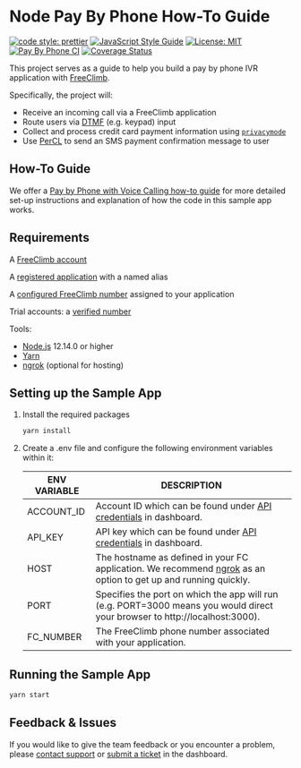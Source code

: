 # Node Pay By Phone How-To Guide

[![code style: prettier](https://img.shields.io/badge/code_style-prettier-ff69b4.svg?style=flat-square)](https://github.com/prettier/prettier)
[![JavaScript Style Guide](https://img.shields.io/badge/code_style-standard-brightgreen.svg)](https://standardjs.com)
[![License: MIT](https://img.shields.io/badge/License-MIT-green.svg)](https://opensource.org/licenses/MIT)
[![Pay By Phone CI](https://github.com/FreeClimbAPI/Node-Pay-By-Phone-Tutorial/actions/workflows/node-pay-by-phone-sample.yaml/badge.svg?branch=master)](https://github.com/FreeClimbAPI/Node-Pay-By-Phone-Tutorial/actions/workflows/node-pay-by-phone-sample.yaml)
[![Coverage Status](https://coveralls.io/repos/github/FreeClimbAPI/Node-Pay-By-Phone-Tutorial/badge.svg?branch=master)](https://coveralls.io/github/FreeClimbAPI/Node-Pay-By-Phone-Tutorial?branch=master)

This project serves as a guide to help you build a pay by phone IVR application with [FreeClimb](https://docs.freeclimb.com/docs/how-freeclimb-works).

Specifically, the project will:

- Receive an incoming call via a FreeClimb application
- Route users via [DTMF](https://en.wikipedia.org/wiki/Dual-tone_multi-frequency_signaling) (e.g. keypad) input
- Collect and process credit card payment information using [`privacymode`](https://docs.freeclimb.com/docs/securing-sensitive-user-data#using-privacymode-in-your-applications)
- Use [PerCL](https://docs.freeclimb.com/reference/percl-overview) to send an SMS payment confirmation message to user

## How-To Guide

We offer a [Pay by Phone with Voice Calling how-to guide](https://docs.freeclimb.com/docs/pay-by-phone) for more detailed set-up instructions and explanation of how the code in this sample app works.

## Requirements
A [FreeClimb account](https://www.freeclimb.com/dashboard/signup/)

A [registered application](https://docs.freeclimb.com/docs/registering-and-configuring-an-application#register-an-app) with a named alias

A [configured FreeClimb number](https://docs.freeclimb.com/docs/getting-and-configuring-a-freeclimb-number) assigned to your application

Trial accounts: a [verified number](https://docs.freeclimb.com/docs/using-your-trial-account#verifying-outbound-numbers)

Tools:
- [Node.js](https://nodejs.org/en/download/) 12.14.0 or higher
- [Yarn](https://yarnpkg.com/en/)
- [ngrok](https://ngrok.com/download) (optional for hosting)

## Setting up the Sample App

1. Install the required packages

    ```bash
    yarn install
    ```

1. Create a .env file and configure the following environment variables within it:

    | ENV VARIABLE    | DESCRIPTION                                                                                                                                                                                                                               |
    | --------------- | ----------------------------------------------------------------------------------------------------------------------------------------------------------------------------------------------------------------------------------------- |
    | ACCOUNT_ID      | Account ID which can be found under [API credentials](https://www.freeclimb.com/dashboard/portal/account/authentication) in dashboard.                                                                                                         |
    | API_KEY      | API key which can be found under [API credentials](https://www.freeclimb.com/dashboard/portal/account/authentication) in dashboard.                                                                                                  |
    | HOST            | The hostname as defined in your FC application. We recommend [ngrok](https://ngrok.com/download) as an option to get up and running quickly.                                                                                                                                                                                            |
    | PORT            | Specifies the port on which the app will run (e.g. PORT=3000 means you would direct your browser to http://localhost:3000).                                                                                                                                                                                              |
    | FC_NUMBER       | The FreeClimb phone number associated with your application.                                                                                                                                                                                             |
    
## Running the Sample App

```bash
yarn start
```

## Feedback & Issues
If you would like to give the team feedback or you encounter a problem, please [contact support](https://www.freeclimb.com/support/) or [submit a ticket](https://freeclimb.com/dashboard/portal/support) in the dashboard.
